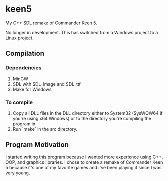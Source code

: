 <h1>keen5</h1>

My C++ SDL remake of Commander Keen 5.

No longer in development. This has switched from a Windows project to a <a href="https://github.com/PlanetLotus/keen5-linux">Linux project</a>.

<h2>Compilation</h2>

<h3>Dependencies</h3>

<ol>
<li>MinGW</li>
<li>SDL with SDL_image and SDL_ttf</li>
<li>Make for Windows</li>
</ol>

<h3>To compile</h3>

<ol>
<li>Copy all DLL files in the DLL directory either to System32 (SysWOW64 if you're using x64 Windows) or to the directory you're compiling the program in.</li>
<li>Run `make` in the src directory.</li>
</ol>

<h2>Program Motivation</h2>

I started writing this program because I wanted more experience using C++, OOP,
and graphics libraries. I chose to create a remake of Commander Keen 5
because it's one of my favorite games and I've been playing it since I was
very young.
